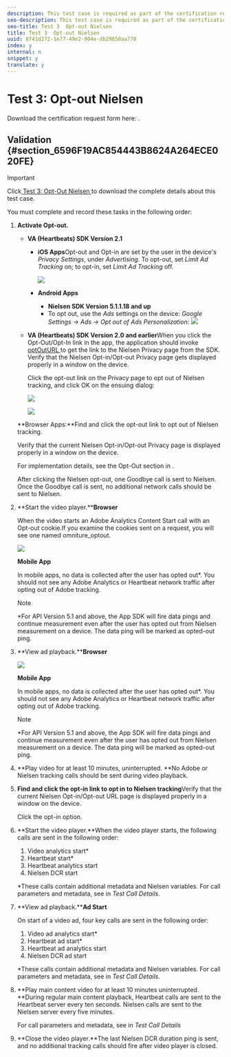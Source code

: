 ```yaml
---
description: This test case is required as part of the certification request form and validates mobile interruption behavior.
seo-description: This test case is required as part of the certification request form and validates mobile interruption behavior.
seo-title: Test 3  Opt-out Nielsen
title: Test 3  Opt-out Nielsen
uuid: 8f41d272-1e77-49e2-904e-db29650aa770
index: y
internal: n
snippet: y
translate: y
---
```


# Test 3: Opt-out Nielsen

Download the certification request form here: [](../../../c_digital_content_ratings/c_dcr_certification/c_dcr_cert_process/c_dcr_cert_req_form.md). 

## Validation {#section_6596F19AC854443B8624A264ECE020FE}


>[!IMPORTANT]
>
>Click[ Test 3: Opt-Out Nielsen ](test_3_opt-out_nielsen_video_valid_guide.pdf) to download the complete details about this test case. 

You must complete and record these tasks in the following order: 


1. **Activate Opt-out.**
    * **VA (Heartbeats) SDK Version 2.1** 
        * **iOS Apps**Opt-out and Opt-in are set by the user in the device's *Privacy Settings*, under *Advertising*. To opt-out, set *Limit Ad Tracking* on; to opt-in, set *Limit Ad Tracking* off.

          <a id="fig_rkk_skt_d2b"></a> ![](../../../assets/Opt-Out_iOS.jpg) 

        * **Android Apps** 
            * **Nielsen SDK Version 5.1.1.18 and up**
            * To opt out, use the *Ads* settings on the device: *Google Settings → Ads → Opt out of Ads Personalization:*
          <a id="fig_vj2_lpt_d2b"></a> ![](../../../assets/andr-ads.jpg) 


    * **VA (Heartbeats) SDK Version 2.0 and earlier**When you click the Opt-Out/Opt-In link in the app, the application should invoke [ optOutURL ](https://engineeringportal.nielsen.com/docs/optOutURL) to get the link to the Nielsen Privacy page from the SDK. Verify that the Nielsen Opt-in/Opt-out Privacy page gets displayed properly in a window on the device.

      Click the opt-out link on the Privacy page to opt out of Nielsen tracking, and click OK on the ensuing dialog:

      <a id="fig_jrk_bmt_d2b"></a> ![](../../../assets/privacy-policy.jpg) 

      <a id="fig_atl_dmt_d2b"></a> ![](../../../assets/Opt-Out_Combined.jpg) 


   **Browser Apps:**Find and click the opt-out link to opt out of Nielsen tracking.

   Verify that the current Nielsen Opt-in/Opt-out Privacy page is displayed properly in a window on the device. 

   For implementation details, see the Opt-Out section in [](https://engineeringportal.nielsen.com/docs/Browser_SDK_API_Reference#Browser_Opt-Out_Implementation).

   After clicking the Nielsen opt-out, one Goodbye call is sent to Nielsen. Once the Goodbye call is sent, no additional network calls should be sent to Nielsen. 

1. **Start the video player.****Browser** 

   When the video starts an Adobe Analytics Content Start call with an Opt-out cookie.If you examine the cookies sent on a request, you will see one named omniture_optout. 

   <a id="fig_0844732B5404401FB0AFAF2F8473FB4C"></a> ![](../../../assets/test3_opt-out_nielsen1.png) 

   **Mobile App** 

   In mobile apps, no data is collected after the user has opted out*. You should not see any Adobe Analytics or Heartbeat network traffic after opting out of Adobe tracking. 

   >[!NOTE]
   >
   >*For API Version 5.1 and above, the App SDK will fire data pings and continue measurement even after the user has opted out from Nielsen measurement on a device. The data ping will be marked as opted-out ping.

1. **View ad playback.****Browser** 

   <a id="fig_3585B155FE044BD08A59D0C451F395AC"></a> ![](../../../assets/test3_opt-out_nielsen2.png) 

   **Mobile App** 

   In mobile apps, no data is collected after the user has opted out*. You should not see any Adobe Analytics or Heartbeat network traffic after opting out of Adobe tracking. 

   >[!NOTE]
   >
   >*For API Version 5.1 and above, the App SDK will fire data pings and continue measurement even after the user has opted out from Nielsen measurement on a device. The data ping will be marked as opted-out ping.

1. **Play video for at least 10 minutes, uninterrupted. **No Adobe or Nielsen tracking calls should be sent during video playback. 

1. **Find and click the opt-in link to opt in to Nielsen tracking**Verify that the current Nielsen Opt-in/Opt-out URL page is displayed properly in a window on the device. 

   Click the opt-in option. 

1. **Start the video player.**When the video player starts, the following calls are sent in the following order: 


    1. Video analytics start*
    1. Heartbeat start*
    1. Heartbeat analytics start
    1. Nielsen DCR start


   *These calls contain additional metadata and Nielsen variables. For call parameters and metadata, see [](../../../c_digital_content_ratings/c_dcr_certification/c_dcr_cert_validation/c_dcr_test-call-details.md#section_qts_xff_f2b) in *Test Call Details*.

1. **View ad playback.****Ad Start** 

   On start of a video ad, four key calls are sent in the following order: 


    1. Video ad analytics start*
    1. Heartbeat ad start*
    1. Heartbeat ad analytics start
    1. Nielsen DCR ad start


   *These calls contain additional metadata and Nielsen variables. For call parameters and metadata, see [](../../../c_digital_content_ratings/c_dcr_certification/c_dcr_cert_validation/c_dcr_test-call-details.md#section_wz3_yff_f2b) in *Test Call Details*.

1. **Play main content video for at least 10 minutes uninterrupted. **During regular main content playback, Heartbeat calls are sent to the Heartbeat server every ten seconds. Nielsen calls are sent to the Nielsen server every five minutes. 

   For call parameters and metadata, see [](../../../c_digital_content_ratings/c_dcr_certification/c_dcr_cert_validation/c_dcr_test-call-details.md#section_u1l_1gf_f2b) in *Test Call Details*

1. **Close the video player.**The last Nielsen DCR duration ping is sent, and no additional tracking calls should fire after video player is closed. 


